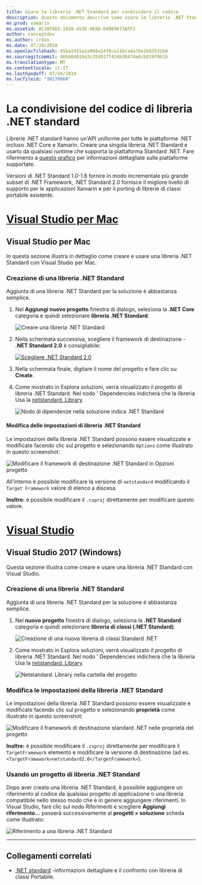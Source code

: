 ```yaml
---
title: Usare le librerie .NET Standard per condividere il codice
description: Questo documento descrive come usare le librerie .NET Standard per condividere il codice. Illustra la creazione di una libreria .NET Standard, modificandone le impostazioni e usarlo in un'applicazione.
ms.prod: xamarin
ms.assetid: 8C30F8D3-1920-453E-9E8B-D40696736FF2
author: conceptdev
ms.author: crdun
ms.date: 07/18/2018
ms.openlocfilehash: 65ba1915a2a968a14f0ce21bcada76e1b83531b0
ms.sourcegitcommit: 46bb04016d3c35d91ff434b38474e0cb8197961b
ms.translationtype: MT
ms.contentlocale: it-IT
ms.lasthandoff: 07/26/2018
ms.locfileid: "39270660"
---
```

# <a name="net-standard-library-code-sharing"></a>La condivisione del codice di libreria .NET standard

Librerie .NET standard hanno un'API uniforme per tutte le piattaforme .NET incluso .NET Core e Xamarin. Creare una singola libreria .NET Standard e usarlo da qualsiasi runtime che supporta la piattaforma Standard .NET. Fare riferimento a [questo grafico](https://docs.microsoft.com/dotnet/standard/net-standard#net-implementation-support) per informazioni dettagliate sulle piattaforme supportate.

Versioni di .NET Standard 1.0-1.6 fornire in modo incrementale più grande subset di .NET Framework, .NET Standard 2.0 fornisce il migliore livello di supporto per le applicazioni Xamarin e per il porting di librerie di classi portabile esistente.

# <a name="visual-studio-for-mactabmacos"></a>[Visual Studio per Mac](#tab/macos)

## <a name="visual-studio-for-mac"></a>Visual Studio per Mac

In questa sezione illustra in dettaglio come creare e usare una libreria .NET Standard con Visual Studio per Mac.

### <a name="creating-a-net-standard-library"></a>Creazione di una libreria .NET Standard

Aggiunta di una libreria .NET Standard per la soluzione è abbastanza semplice.

1. Nel **Aggiungi nuovo progetto** finestra di dialogo, seleziona la **.NET Core** categoria e quindi selezionare **libreria .NET Standard**:

    ![Creare una libreria .NET Standard](net-standard-images/vsm01-m157.png "creazione di una libreria nuovo .NET Standard")

2. Nella schermata successiva, scegliere il framework di destinazione - **.NET Standard 2.0** è consigliabile:

    [![Scegliere .NET Standard 2.0](net-standard-images/vsm01a-m157-sml.png)](net-standard-images/vsm01a-m157.png#lightbox)

3. Nella schermata finale, digitare il nome del progetto e fare clic su **Create**.

4. Come mostrato in Esplora soluzioni, verrà visualizzato il progetto di libreria .NET Standard. Nel nodo ' Dependencies indicherà che la libreria Usa la [netstandard. Library](https://www.nuget.org/packages/NETStandard.Library/).

    ![Nodo di dipendenze nella soluzione indica .NET Standard](net-standard-images/vsm02-m157.png)

#### <a name="editing-net-standard-library-settings"></a>Modifica delle impostazioni di libreria .NET Standard

Le impostazioni della libreria .NET Standard possono essere visualizzate e modificate facendo clic sul progetto e selezionando `Options` come illustrato in questo screenshot:

![Modificare il framework di destinazione .NET Standard in Opzioni progetto](net-standard-images/vsm03-m157.png "modificare la versione del Framework di destinazione Standard .NET in Opzioni progetto")

All'interno è possibile modificare la versione di `netstandard` modificando il `Target Framework` valore di elenco a discesa.

**Inoltre:** è possibile modificare il `.csproj` direttamente per modificare questo valore.

# <a name="visual-studiotabwindows"></a>[Visual Studio](#tab/windows)

## <a name="visual-studio-2017-windows"></a>Visual Studio 2017 (Windows)

Questa sezione illustra come creare e usare una libreria .NET Standard con Visual Studio.

### <a name="creating-a-net-standard-library"></a>Creazione di una libreria .NET Standard

Aggiunta di una libreria .NET Standard per la soluzione è abbastanza semplice.

1. Nel **nuovo progetto** finestra di dialogo, seleziona la **.NET Standard** categoria e quindi selezionare **libreria di classi (.NET Standard)**.

    ![Creazione di una nuova libreria di classi Standard .NET](net-standard-images/vs01-w157.png "Crea nuova libreria di classi .NET Standard")

2. Come mostrato in Esplora soluzioni, verrà visualizzato il progetto di libreria .NET Standard. Nel nodo ' Dependencies indicherà che la libreria Usa la [netstandard. Library](https://www.nuget.org/packages/NETStandard.Library/).

    ![Netstandard. Library nella cartella del progetto](net-standard-images/vs02-w157.png "progetto .NET Standard nella soluzione")

### <a name="editing-net-standard-library-settings"></a>Modifica le impostazioni della libreria .NET Standard

Le impostazioni della libreria .NET Standard possono essere visualizzate e modificate facendo clic sul progetto e selezionando **proprietà** come illustrato in questo screenshot:

![Modificare il framework di destinazione standard .NET nelle proprietà del progetto](net-standard-images/vs03-w157.png "fanno riferimento a una libreria .NET Standard, esattamente come altri progetti")

**Inoltre:** è possibile modificare il `.csproj` direttamente per modificare il `TargetFramework` elemento e modificare la versione di destinazione (ad es. `<TargetFramework>netstandard2.0</TargetFramework>`).

### <a name="using-a-net-standard-library-project"></a>Usando un progetto di libreria .NET Standard

Dopo aver creata una libreria .NET Standard, è possibile aggiungere un riferimento al codice da qualsiasi progetto di applicazione o una libreria compatibile nello stesso modo che è in genere aggiungere riferimenti. In Visual Studio, fare clic sul nodo Riferimenti e scegliere **Aggiungi riferimento...**  passerà successivamente al **progetti > soluzione** scheda come illustrato:

![Riferimento a una libreria .NET Standard](net-standard-images/vs04.png "In Visual Studio, fare doppio clic sul nodo Riferimenti e scegliere Aggiungi riferimento... quindi passare alla scheda dei progetti della soluzione, come mostrato")

-----

## <a name="related-links"></a>Collegamenti correlati

* [.NET standard](https://docs.microsoft.com/dotnet/standard/net-standard) -informazioni dettagliate e il confronto con libreria di classi Portabile.
